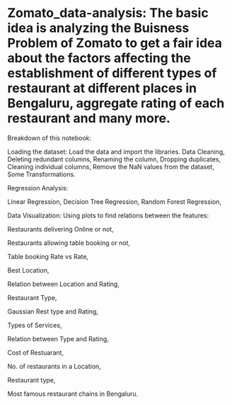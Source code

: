 # Zomato_data-analysis: The basic idea is analyzing the Buisness Problem of Zomato to get a fair idea about the factors affecting the establishment of different types of restaurant at different places in Bengaluru, aggregate rating of each restaurant and many more. 

Breakdown of this notebook:

Loading the dataset: Load the data and import the libraries.
Data Cleaning,
Deleting redundant columns,
Renaming the column,
Dropping duplicates,
Cleaning individual columns,
Remove the NaN values from the dataset,
Some Transformations.


Regression Analysis:

Linear Regression,
Decision Tree Regression, 
Random Forest Regression,


Data Visualization: Using plots to find relations between the features:

Restaurants delivering Online or not,

Restaurants allowing table booking or not,

Table booking Rate vs Rate,

Best Location,

Relation between Location and Rating,

Restaurant Type,

Gaussian Rest type and Rating,

Types of Services,

Relation between Type and Rating,

Cost of Restuarant,

No. of restaurants in a Location,

Restaurant type,

Most famous restaurant chains in Bengaluru.

